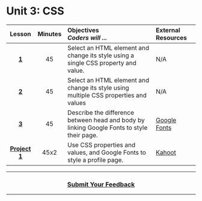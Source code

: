 # Unit 3: CSS

|Lesson|Minutes|Objectives <br> *Coders will ...*|External Resources|
|:-------:|:-------:|:-------|:-------|
|[**1**](https://drive.google.com/open?id=1Nqap_mrYqTi1rdecA9TDjkK3Lm6_tNszpp8dXVJB_RA)|45| Select an HTML element and change its style using a single CSS property and value.|N/A|
|[**2**](https://drive.google.com/open?id=1IceCITQ-oCl-o8xQ_qwIKAqS93zHskbNNyP9bVe5jE0)|45|Select an HTML element and change its style using multiple CSS properties and values  |N/A|
|[**3**](https://drive.google.com/open?id=1gOYPKXDdzmBELugH1NdoWfmddpYfUiBZ4BUcXbYajDA)|45|Describe the difference between head and body by linking Google Fonts to style their page. |[Google Fonts](https://github.com/ScriptEdcurriculum/curriculum2016/blob/master/year1/units/unit2/google-fonts-activity.md)|
|[**Project 1**](https://drive.google.com/open?id=1s1_TD-u6oZMmQBrqBn5u9h5GlszePIZGB3SaiyuVE_Y)|45x2|Use CSS properties and values, and Google Fonts to style a profile page.|[Kahoot](https://create.kahoot.it/share/html-css-review/b1030934-e7f9-4bf4-956c-5bb666a91a8c)|


----
<h3 align="center"><a href="https://docs.google.com/forms/d/e/1FAIpQLSeLpI-m6UKvIxk97F8R1iidFRaYXJ3dfcUuIjx2Pz0WMfO1SA/viewform">Submit Your Feedback</a> </h3>

----

